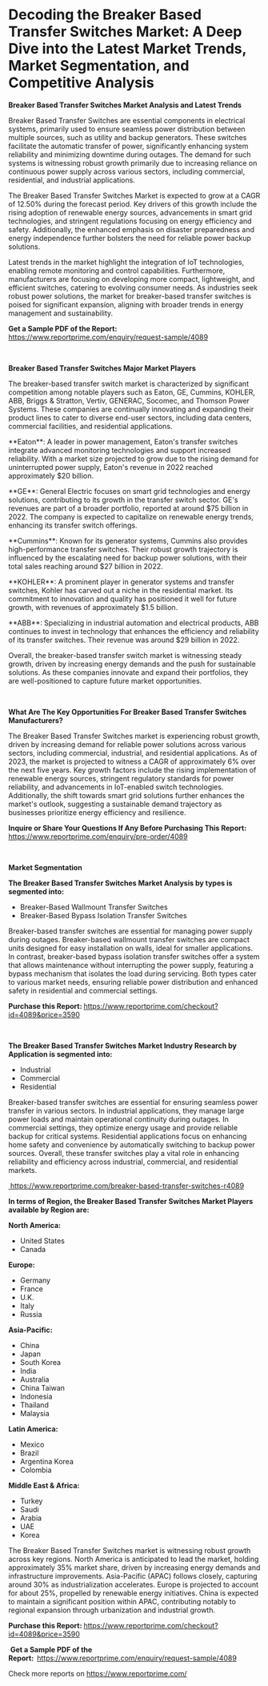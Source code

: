 <p><h1>Decoding the Breaker Based Transfer Switches Market: A Deep Dive into the Latest Market Trends, Market Segmentation, and Competitive Analysis</h1></p><p><strong>Breaker Based Transfer Switches Market Analysis and Latest Trends</strong></p>
<p><p>Breaker Based Transfer Switches are essential components in electrical systems, primarily used to ensure seamless power distribution between multiple sources, such as utility and backup generators. These switches facilitate the automatic transfer of power, significantly enhancing system reliability and minimizing downtime during outages. The demand for such systems is witnessing robust growth primarily due to increasing reliance on continuous power supply across various sectors, including commercial, residential, and industrial applications.</p><p>The Breaker Based Transfer Switches Market is expected to grow at a CAGR of 12.50% during the forecast period. Key drivers of this growth include the rising adoption of renewable energy sources, advancements in smart grid technologies, and stringent regulations focusing on energy efficiency and safety. Additionally, the enhanced emphasis on disaster preparedness and energy independence further bolsters the need for reliable power backup solutions.</p><p>Latest trends in the market highlight the integration of IoT technologies, enabling remote monitoring and control capabilities. Furthermore, manufacturers are focusing on developing more compact, lightweight, and efficient switches, catering to evolving consumer needs. As industries seek robust power solutions, the market for breaker-based transfer switches is poised for significant expansion, aligning with broader trends in energy management and sustainability.</p></p>
<p><strong>Get a Sample PDF of the Report:&nbsp;</strong> <a href="https://www.reportprime.com/enquiry/request-sample/4089?utm_campaign=2528&utm_medium=2&utm_source=Github&utm_content=ia&utm_term=18032025&utm_id=breaker-based-transfer-switches">https://www.reportprime.com/enquiry/request-sample/4089</a></p>
<p>&nbsp;</p>
<p><strong>Breaker Based Transfer Switches Major Market Players</strong></p>
<p><p>The breaker-based transfer switch market is characterized by significant competition among notable players such as Eaton, GE, Cummins, KOHLER, ABB, Briggs & Stratton, Vertiv, GENERAC, Socomec, and Thomson Power Systems. These companies are continually innovating and expanding their product lines to cater to diverse end-user sectors, including data centers, commercial facilities, and residential applications.</p><p>**Eaton**: A leader in power management, Eaton's transfer switches integrate advanced monitoring technologies and support increased reliability. With a market size projected to grow due to the rising demand for uninterrupted power supply, Eaton's revenue in 2022 reached approximately $20 billion.</p><p>**GE**: General Electric focuses on smart grid technologies and energy solutions, contributing to its growth in the transfer switch sector. GE's revenues are part of a broader portfolio, reported at around $75 billion in 2022. The company is expected to capitalize on renewable energy trends, enhancing its transfer switch offerings.</p><p>**Cummins**: Known for its generator systems, Cummins also provides high-performance transfer switches. Their robust growth trajectory is influenced by the escalating need for backup power solutions, with their total sales reaching around $27 billion in 2022.</p><p>**KOHLER**: A prominent player in generator systems and transfer switches, Kohler has carved out a niche in the residential market. Its commitment to innovation and quality has positioned it well for future growth, with revenues of approximately $1.5 billion.</p><p>**ABB**: Specializing in industrial automation and electrical products, ABB continues to invest in technology that enhances the efficiency and reliability of its transfer switches. Their revenue was around $29 billion in 2022.</p><p>Overall, the breaker-based transfer switch market is witnessing steady growth, driven by increasing energy demands and the push for sustainable solutions. As these companies innovate and expand their portfolios, they are well-positioned to capture future market opportunities.</p></p>
<p>&nbsp;</p>
<p><strong>What Are The Key Opportunities For Breaker Based Transfer Switches Manufacturers?</strong></p>
<p><p>The Breaker Based Transfer Switches market is experiencing robust growth, driven by increasing demand for reliable power solutions across various sectors, including commercial, industrial, and residential applications. As of 2023, the market is projected to witness a CAGR of approximately 6% over the next five years. Key growth factors include the rising implementation of renewable energy sources, stringent regulatory standards for power reliability, and advancements in IoT-enabled switch technologies. Additionally, the shift towards smart grid solutions further enhances the market's outlook, suggesting a sustainable demand trajectory as businesses prioritize energy efficiency and resilience.</p></p>
<p><strong>Inquire or Share Your Questions If Any Before Purchasing This Report:</strong> <a href="https://www.reportprime.com/enquiry/pre-order/4089?utm_campaign=2528&utm_medium=2&utm_source=Github&utm_content=ia&utm_term=18032025&utm_id=breaker-based-transfer-switches">https://www.reportprime.com/enquiry/pre-order/4089</a></p>
<p>&nbsp;</p>
<p><strong>Market Segmentation</strong></p>
<p><strong>The Breaker Based Transfer Switches Market Analysis by types is segmented into:</strong></p>
<p><ul><li>Breaker-Based Wallmount Transfer Switches</li><li>Breaker-Based Bypass Isolation Transfer Switches</li></ul></p>
<p><p>Breaker-based transfer switches are essential for managing power supply during outages. Breaker-based wallmount transfer switches are compact units designed for easy installation on walls, ideal for smaller applications. In contrast, breaker-based bypass isolation transfer switches offer a system that allows maintenance without interrupting the power supply, featuring a bypass mechanism that isolates the load during servicing. Both types cater to various market needs, ensuring reliable power distribution and enhanced safety in residential and commercial settings.</p></p>
<p><strong>Purchase this Report:&nbsp;</strong><a href="https://www.reportprime.com/checkout?id=4089&price=3590&utm_campaign=2528&utm_medium=2&utm_source=Github&utm_content=ia&utm_term=18032025&utm_id=breaker-based-transfer-switches">https://www.reportprime.com/checkout?id=4089&price=3590</a></p>
<p>&nbsp;</p>
<p><strong>The Breaker Based Transfer Switches Market Industry Research by Application is segmented into:</strong></p>
<p><ul><li>Industrial</li><li>Commercial</li><li>Residential</li></ul></p>
<p><p>Breaker-based transfer switches are essential for ensuring seamless power transfer in various sectors. In industrial applications, they manage large power loads and maintain operational continuity during outages. In commercial settings, they optimize energy usage and provide reliable backup for critical systems. Residential applications focus on enhancing home safety and convenience by automatically switching to backup power sources. Overall, these transfer switches play a vital role in enhancing reliability and efficiency across industrial, commercial, and residential markets.</p></p>
<p><a href="https://www.reportprime.com/breaker-based-transfer-switches-r4089?utm_campaign=2528&utm_medium=2&utm_source=Github&utm_content=ia&utm_term=18032025&utm_id=breaker-based-transfer-switches">&nbsp;https://www.reportprime.com/breaker-based-transfer-switches-r4089</a></p>
<p><strong>In terms of Region, the Breaker Based Transfer Switches Market Players available by Region are:</strong></p>
<p>
    <p> <strong> North America: </strong>
        <ul>
            <li>United States</li>
            <li>Canada</li>
        </ul>
        </p> 
    <p> <strong> Europe: </strong>
        <ul>
            <li>Germany</li>
            <li>France</li>
            <li>U.K.</li>
            <li>Italy</li>
            <li>Russia</li>
        </ul>
        </p> 
    <p> <strong> Asia-Pacific: </strong>
        <ul>
            <li>China</li>
            <li>Japan</li>
            <li>South Korea</li>
            <li>India</li>
            <li>Australia</li>
            <li>China Taiwan</li>
            <li>Indonesia</li>
            <li>Thailand</li>
            <li>Malaysia</li>
        </ul>
        </p> 
    <p> <strong> Latin America: </strong>
        <ul>
            <li>Mexico</li>
            <li>Brazil</li>
            <li>Argentina Korea</li>
            <li>Colombia</li>
        </ul>
        </p> 
    <p> <strong> Middle East & Africa: </strong>
        <ul>
            <li>Turkey</li>
            <li>Saudi</li>
            <li>Arabia</li>
            <li>UAE</li>
            <li>Korea</li>
        </ul>
    </p>
    </p>
<p><p>The Breaker Based Transfer Switches market is witnessing robust growth across key regions. North America is anticipated to lead the market, holding approximately 35% market share, driven by increasing energy demands and infrastructure improvements. Asia-Pacific (APAC) follows closely, capturing around 30% as industrialization accelerates. Europe is projected to account for about 25%, propelled by renewable energy initiatives. China is expected to maintain a significant position within APAC, contributing notably to regional expansion through urbanization and industrial growth.</p></p>
<p><strong>Purchase this Report: </strong><a href="https://www.reportprime.com/checkout?id=4089&price=3590&utm_campaign=2528&utm_medium=2&utm_source=Github&utm_content=ia&utm_term=18032025&utm_id=breaker-based-transfer-switches">https://www.reportprime.com/checkout?id=4089&price=3590</a></p>
<p>&nbsp;<strong>Get a Sample PDF of the Report:&nbsp;&nbsp;</strong><a href="https://www.reportprime.com/enquiry/request-sample/4089?utm_campaign=2528&utm_medium=2&utm_source=Github&utm_content=ia&utm_term=18032025&utm_id=breaker-based-transfer-switches">https://www.reportprime.com/enquiry/request-sample/4089</a></p>
<p><strong></strong></p>
<p>Check more reports on <a href="https://www.reportprime.com/?utm_campaign=2528&utm_medium=2&utm_source=Github&utm_content=ia&utm_term=18032025&utm_id=breaker-based-transfer-switches">https://www.reportprime.com/</a></p>